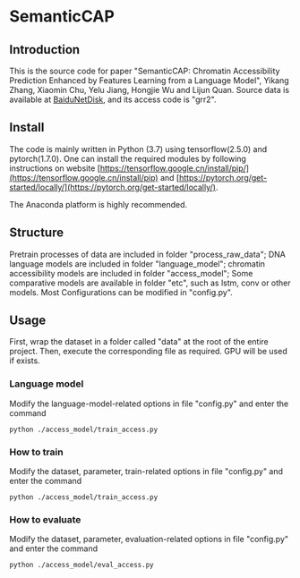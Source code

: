 # SemanticCAP
## Introduction
This is the source code for paper "SemanticCAP: Chromatin Accessibility Prediction Enhanced by Features Learning from a Language Model", Yikang Zhang, Xiaomin Chu, Yelu Jiang, Hongjie Wu and Lijun Quan.
Source data is available at [BaiduNetDisk](https://pan.baidu.com/s/1AY9xiXYghLm_yEIFb05hQg), and its access code is "grr2".

## Install
The code is mainly written in Python (3.7) using tensorflow(2.5.0) and pytorch(1.7.0). One can install the required modules by following instructions on website [https://tensorflow.google.cn/install/pip/](https://tensorflow.google.cn/install/pip) and [https://pytorch.org/get-started/locally/](https://pytorch.org/get-started/locally/).

The Anaconda platform is highly recommended.

## Structure
Pretrain processes of data are included in folder "process_raw_data"; DNA language models are included in folder "language_model"; chromatin accessibility models are included in folder "access_model"; Some comparative models are available in folder "etc", such as lstm, conv or other models.
Most Configurations can be modified in "config.py".

## Usage
First, wrap the dataset in a folder called "data" at the root of the entire project. Then, execute the corresponding file as required. GPU will be used if exists.

### Language model
Modify the language-model-related options in file "config.py" and enter the command
```
python ./access_model/train_access.py
```

### How to train
Modify the dataset, parameter, train-related options in file "config.py" and enter the command
```
python ./access_model/train_access.py
```
### How to evaluate
Modify the dataset, parameter, evaluation-related options in file "config.py" and enter the command
```
python ./access_model/eval_access.py
```

